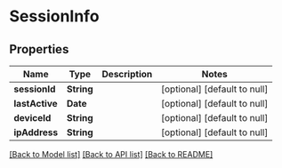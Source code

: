 # SessionInfo
## Properties

| Name | Type | Description | Notes |
|------------ | ------------- | ------------- | -------------|
| **sessionId** | **String** |  | [optional] [default to null] |
| **lastActive** | **Date** |  | [optional] [default to null] |
| **deviceId** | **String** |  | [optional] [default to null] |
| **ipAddress** | **String** |  | [optional] [default to null] |

[[Back to Model list]](../README.md#documentation-for-models) [[Back to API list]](../README.md#documentation-for-api-endpoints) [[Back to README]](../README.md)

